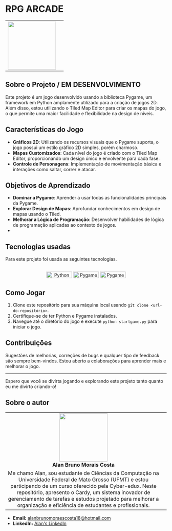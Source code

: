 # RPG ARCADE
|  |  |
|:-------------:|:------------------------------------------------------------:|
|  <img src="" width="150px"></br> 

## Sobre o Projeto / EM DESENVOLVIMENTO

Este projeto é um jogo desenvolvido usando a biblioteca Pygame, um framework em Python amplamente utilizado para a criação de jogos 2D. Além disso, estou utilizando o Tiled Map Editor para criar os mapas do jogo, o que permite uma maior facilidade e flexibilidade na design de níveis.


## Características do Jogo

- **Gráficos 2D**: Utilizando os recursos visuais que o Pygame suporta, o jogo possui um estilo gráfico 2D simples, porém charmoso.
- **Mapas Customizados**: Cada nível do jogo é criado com o Tiled Map Editor, proporcionando um design único e envolvente para cada fase.
- **Controle de Personagens**: Implementação de movimentação básica e interações como saltar, correr e atacar.


## Objetivos de Aprendizado

- **Dominar a Pygame**: Aprender a usar todas as funcionalidades principais da Pygame.
- **Explorar Design de Mapas**: Aprofundar conhecimentos em design de mapas usando o Tiled.
- **Melhorar a Lógica de Programação**: Desenvolver habilidades de lógica de programação aplicadas ao contexto de jogos.
- 
## Tecnologias usadas

Para este projeto foi usada as seguintes tecnologias.

<div style="display: inline_block" align= "center"><br>
<img height="20" width="80" src="https://img.shields.io/badge/Python-FFD43B?style=plastic&logo=python&logoColor=blue" alt="Python">
<img height="20" width="80" src="https://img.shields.io/badge/Pygame-45cf8e?style=plastic&logo=python&logoColor=blue" alt="Pygame">
<img height="20" width="80" src="https://img.shields.io/badge/Tiled-Map-3fed6d?style=plastic&logoColor=blue" alt="Pygame">
</div>

## Como Jogar

1. Clone este repositório para sua máquina local usando `git clone <url-do-repositório>`.
2. Certifique-se de ter Python e Pygame instalados.
3. Navegue até o diretório do jogo e execute `python startgame.py` para iniciar o jogo.

## Contribuições

Sugestões de melhorias, correções de bugs e qualquer tipo de feedback são sempre bem-vindos. Estou aberto a colaborações para aprender mais e melhorar o jogo.

---

Espero que você se divirta jogando e explorando este projeto tanto quanto eu me divirto criando-o!
## Sobre o autor

<!-- Coloque seu nome, uma foto sua e uma pequena bio sobre você na seguinte tabela: -->
|  |  |
|:-------------:|:------------------------------------------------------------:|
|  <img src="EU2.jpg" width="150px"></br> **Alan Bruno Morais Costa** | 
Me chamo Alan, sou estudante de Ciências da Computação na Universidade Federal de Mato Grosso (UFMT) e estou participando de um curso oferecido pela Cyber-edux. Neste repositório, apresento o Cardy, um sistema inovador de gerenciamento de tarefas e estudos projetado para melhorar a organização e eficiência de estudantes e profissionais.  |

- **Email:** alanbrunomoraescosta18@hotmail.com
- **LinkedIn:** [Alan's LinkedIn](https://www.linkedin.com/in/alan-morais-4861322b0)

